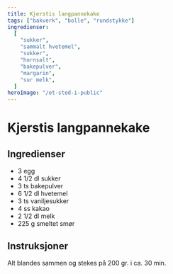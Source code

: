 ```yaml
---
title: Kjerstis langpannekake
tags: ["bakverk", "bolle", "rundstykke"]
ingredienser:
  [
    "sukker",
    "sammalt hvetemel",
    "sukker",
    "hornsalt",
    "bakepulver",
    "margarin",
    "sur melk",
  ]
heroImage: "/et-sted-i-public"
---
```


# Kjerstis langpannekake

## Ingredienser

- 3 egg
- 4 1/2 dl sukker
- 3 ts bakepulver
- 6 1/2 dl hvetemel
- 3 ts vaniljesukker
- 4 ss kakao
- 2 1/2 dl melk
- 225 g smeltet smør

## Instruksjoner

Alt blandes sammen og stekes på 200 gr. i ca. 30 min.
